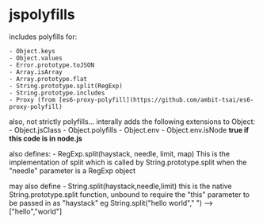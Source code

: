 # jspolyfills

includes polyfills for:

    - Object.keys
    - Object.values
    - Error.prototype.toJSON
    - Array.isArray
    - Array.prototype.flat
    - String.prototype.split(RegExp)
    - String.prototype.includes
    - Proxy (from [es6-proxy-polyfill](https://github.com/ambit-tsai/es6-proxy-polyfill)

also, not strictly polyfills...
interally adds the following extensions to Object:
    - Object.jsClass
    - Object.polyfills
    - Object.env
        - Object.env.isNode   **true if this code is in node.js**

also defines:
    - RegExp.split(haystack, needle, limit, map)
        This is the implementation of split which is called by String.prototype.split when the "needle" parameter is a RegExp object

may also define
    - String.split(haystack,needle,limit)
      this is the native String.prototype.split function, unbound to require the "this" parameter to be passed in as "haystack"
      eg String.split("hello world"," ") --> ["hello","world"]
